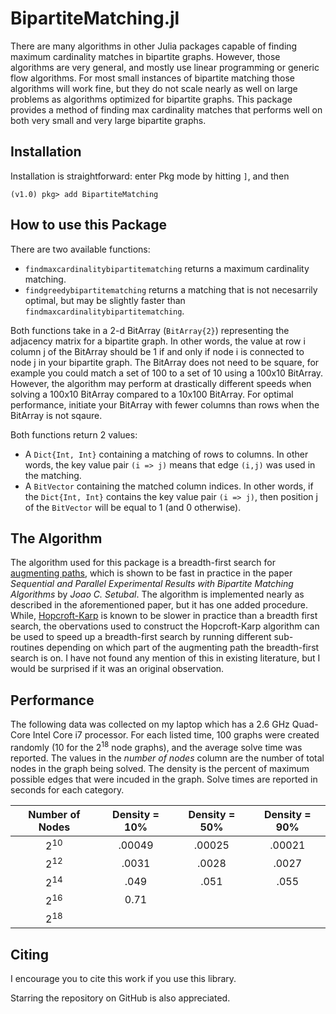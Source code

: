 # BipartiteMatching.jl
There are many algorithms in other Julia packages capable of finding maximum cardinality matches in bipartite graphs. However, those algorithms are very general, and mostly use linear programming or generic flow algorithms. For most small instances of bipartite matching those algorithms will work fine, but they do not scale nearly as well on large problems as algorithms optimized for bipartite graphs. This package provides a method of finding max cardinality matches that performs well on both very small and very large bipartite graphs.

## Installation
Installation is straightforward: enter Pkg mode by hitting `]`, and then
```julia-repl
(v1.0) pkg> add BipartiteMatching
```

## How to use this Package
There are two available functions:
  * ```findmaxcardinalitybipartitematching``` returns a maximum cardinality matching.
  * ```findgreedybipartitematching``` returns a matching that is not necesarrily optimal, but may be slightly faster than ```findmaxcardinalitybipartitematching```.
 
Both functions take in a 2-d BitArray (```BitArray{2}```) representing the adjacency matrix for a bipartite graph. In other words, the value at row i column j of the BitArray should be 1 if and only if node i is connected to node j in your bipartite graph. The BitArray does not need to be square, for example you could match a set of 100 to a set of 10 using a 100x10 BitArray. However, the algorithm may perform at drastically different speeds when solving a 100x10 BitArray compared to a 10x100 BitArray. For optimal performance, initiate your BitArray with fewer columns than rows when the BitArray is not sqaure.
 
 Both functions return 2 values:
  * A ```Dict{Int, Int}``` containing a matching of rows to columns. In other words, the key value pair ```(i => j)``` means that edge ```(i,j)``` was used in the matching. 
  * A ```BitVector``` containing the matched column indices. In other words, if the ```Dict{Int, Int}``` contains the key value pair ```(i => j)```, then position j of the ```BitVector``` will be equal to 1 (and 0 otherwise). 


## The Algorithm 
The algorithm used for this package is a breadth-first search for [augmenting paths](https://en.wikipedia.org/wiki/Hopcroft%E2%80%93Karp_algorithm#Augmenting_paths), which is shown to be fast in practice in the paper *Sequential and Parallel Experimental Results with Bipartite Matching Algorithms* by *Joao C. Setubal*. The algorithm is implemented nearly as described in the aforementioned paper, but it has one added procedure. While, [Hopcroft-Karp](https://en.wikipedia.org/wiki/Hopcroft%E2%80%93Karp_algorithm#Algorithm) is known to be slower in practice than a breadth first search, the obervations used to construct the Hopcroft-Karp algorithm can be used to speed up a breadth-first search by running different sub-routines depending on which part of the augmenting path the breadth-first search is on. I have not found any mention of this in existing literature, but I would be surprised if it was an original observation. 

## Performance
The following data was collected on my laptop which has a 2.6 GHz Quad-Core Intel Core i7 processor. For each listed time, 100 graphs were created randomly (10 for the 2<sup>18</sup> node graphs), and the average solve time was reported. The values in the *number of nodes* column are the number of total nodes in the graph being solved. The density is the percent of maximum possible edges that were incuded in the graph. Solve times are reported in seconds for each category.

| Number of Nodes  | Density = 10% |  Density = 50% | Density = 90% |
| :-------------: | :-------------: | :-------------: | :-------------: |
| 2<sup>10</sup> | .00049 | .00025 | .00021 |
| 2<sup>12</sup> | .0031 | .0028 | .0027 |
| 2<sup>14</sup> | .049 | .051 | .055 |
| 2<sup>16</sup> | 0.71 |  |  |
| 2<sup>18</sup> |  |  |  |

## Citing
I encourage you to cite this work if you use this library.

Starring the repository on GitHub is also appreciated.
